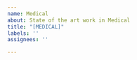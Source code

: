 ```yaml
---
name: Medical
about: State of the art work in Medical
title: "[MEDICAL]"
labels: ''
assignees: ''

---
```



